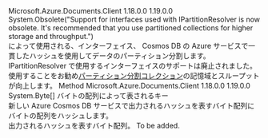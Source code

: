 <Type Name="IHashGenerator" FullName="Microsoft.Azure.Documents.Partitioning.IHashGenerator">
  <TypeSignature Language="C#" Value="public interface IHashGenerator" />
  <TypeSignature Language="ILAsm" Value=".class public interface auto ansi abstract IHashGenerator" />
  <TypeSignature Language="DocId" Value="T:Microsoft.Azure.Documents.Partitioning.IHashGenerator" />
  <TypeSignature Language="VB.NET" Value="Public Interface IHashGenerator" />
  <TypeSignature Language="F#" Value="type IHashGenerator = interface" />
  <AssemblyInfo>
    <AssemblyName>Microsoft.Azure.Documents.Client</AssemblyName>
    <AssemblyVersion>1.18.0.0</AssemblyVersion>
    <AssemblyVersion>1.19.0.0</AssemblyVersion>
  </AssemblyInfo>
  <Interfaces />
  <Attributes>
    <Attribute>
      <AttributeName>System.Obsolete("Support for interfaces used with IPartitionResolver is now obsolete. It's recommended that you use partitioned collections for higher storage and throughput.")</AttributeName>
    </Attribute>
  </Attributes>
  <Docs>
    <summary>
            によって使用される、インターフェイス、 <see cref="T:Microsoft.Azure.Documents.Partitioning.HashPartitionResolver" /> Cosmos DB の Azure サービスで一貫したハッシュを使用してデータのパーティション分割します。
            </summary>
    <remarks>
      <para>
            IPartitionResolver で使用するインターフェイスのサポートは廃止されました。 使用することをお勧め<a href="https://azure.microsoft.com/documentation/articles/documentdb-partition-data">パーティション分割コレクション</a>の記憶域とスループットが向上します。
            </para>
    </remarks>
    <altmember cref="T:Microsoft.Azure.Documents.Partitioning.HashPartitionResolver" />
  </Docs>
  <Members>
    <Member MemberName="ComputeHash">
      <MemberSignature Language="C#" Value="public byte[] ComputeHash (byte[] key);" />
      <MemberSignature Language="ILAsm" Value=".method public hidebysig newslot virtual instance unsigned int8[] ComputeHash(unsigned int8[] key) cil managed" />
      <MemberSignature Language="DocId" Value="M:Microsoft.Azure.Documents.Partitioning.IHashGenerator.ComputeHash(System.Byte[])" />
      <MemberSignature Language="VB.NET" Value="Public Function ComputeHash (key As Byte()) As Byte()" />
      <MemberSignature Language="F#" Value="abstract member ComputeHash : byte[] -&gt; byte[]" Usage="iHashGenerator.ComputeHash key" />
      <MemberType>Method</MemberType>
      <AssemblyInfo>
        <AssemblyName>Microsoft.Azure.Documents.Client</AssemblyName>
        <AssemblyVersion>1.18.0.0</AssemblyVersion>
        <AssemblyVersion>1.19.0.0</AssemblyVersion>
      </AssemblyInfo>
      <ReturnValue>
        <ReturnType>System.Byte[]</ReturnType>
      </ReturnValue>
      <Parameters>
        <Parameter Name="key" Type="System.Byte[]" />
      </Parameters>
      <Docs>
        <param name="key">バイトの配列によって表されるキー</param>
        <summary>
            新しい Azure Cosmos DB サービスで出力されるハッシュを表すバイト配列にバイトの配列をハッシュします。
            </summary>
        <returns>出力されるハッシュを表すバイト配列。</returns>
        <remarks>To be added.</remarks>
      </Docs>
    </Member>
  </Members>
</Type>